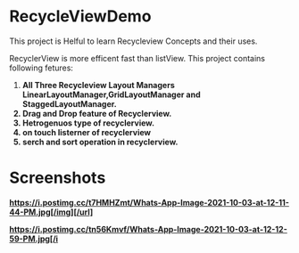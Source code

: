 # RecycleViewDemo

This project is Helful to learn Recycleview Concepts and their uses.

RecyclerView is more efficent fast than listView.
This project contains following fetures:

1) <b>All Three Recycleview Layout Managers LinearLayoutManager,GridLayoutManager and StaggedLayoutManager.<b><br>
2) <b>Drag and Drop feature of Recyclerview.<b><br>
3) <b>Hetrogenuos type of recyclerview.<b><br>
4) <b>on touch listerner of recyclerview<b><br>
5) <b>serch and sort operation in recyclerview.<b><br>

  
  # Screenshots
  
  https://i.postimg.cc/t7HMHZmt/Whats-App-Image-2021-10-03-at-12-11-44-PM.jpg[/img][/url]

  https://i.postimg.cc/tn56Kmvf/Whats-App-Image-2021-10-03-at-12-12-59-PM.jpg[/i
